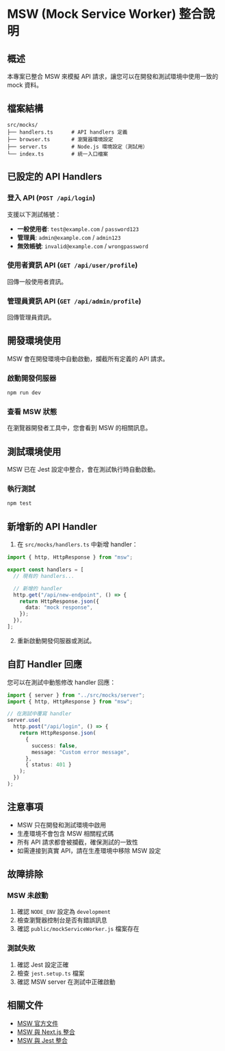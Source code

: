# MSW (Mock Service Worker) 整合說明

## 概述

本專案已整合 MSW 來模擬 API 請求，讓您可以在開發和測試環境中使用一致的 mock 資料。

## 檔案結構

```
src/mocks/
├── handlers.ts      # API handlers 定義
├── browser.ts       # 瀏覽器環境設定
├── server.ts        # Node.js 環境設定（測試用）
└── index.ts         # 統一入口檔案
```

## 已設定的 API Handlers

### 登入 API (`POST /api/login`)

支援以下測試帳號：

- **一般使用者**: `test@example.com` / `password123`
- **管理員**: `admin@example.com` / `admin123`
- **無效帳號**: `invalid@example.com` / `wrongpassword`

### 使用者資訊 API (`GET /api/user/profile`)

回傳一般使用者資訊。

### 管理員資訊 API (`GET /api/admin/profile`)

回傳管理員資訊。

## 開發環境使用

MSW 會在開發環境中自動啟動，攔截所有定義的 API 請求。

### 啟動開發伺服器

```bash
npm run dev
```

### 查看 MSW 狀態

在瀏覽器開發者工具中，您會看到 MSW 的相關訊息。

## 測試環境使用

MSW 已在 Jest 設定中整合，會在測試執行時自動啟動。

### 執行測試

```bash
npm test
```

## 新增新的 API Handler

1. 在 `src/mocks/handlers.ts` 中新增 handler：

```typescript
import { http, HttpResponse } from "msw";

export const handlers = [
  // 現有的 handlers...

  // 新增的 handler
  http.get("/api/new-endpoint", () => {
    return HttpResponse.json({
      data: "mock response",
    });
  }),
];
```

2. 重新啟動開發伺服器或測試。

## 自訂 Handler 回應

您可以在測試中動態修改 handler 回應：

```typescript
import { server } from "../src/mocks/server";
import { http, HttpResponse } from "msw";

// 在測試中覆寫 handler
server.use(
  http.post("/api/login", () => {
    return HttpResponse.json(
      {
        success: false,
        message: "Custom error message",
      },
      { status: 401 }
    );
  })
);
```

## 注意事項

- MSW 只在開發和測試環境中啟用
- 生產環境不會包含 MSW 相關程式碼
- 所有 API 請求都會被攔截，確保測試的一致性
- 如需連接到真實 API，請在生產環境中移除 MSW 設定

## 故障排除

### MSW 未啟動

1. 確認 `NODE_ENV` 設定為 `development`
2. 檢查瀏覽器控制台是否有錯誤訊息
3. 確認 `public/mockServiceWorker.js` 檔案存在

### 測試失敗

1. 確認 Jest 設定正確
2. 檢查 `jest.setup.ts` 檔案
3. 確認 MSW server 在測試中正確啟動

## 相關文件

- [MSW 官方文件](https://mswjs.io/)
- [MSW 與 Next.js 整合](https://mswjs.io/docs/getting-started/integrate/browser)
- [MSW 與 Jest 整合](https://mswjs.io/docs/getting-started/integrate/node)
